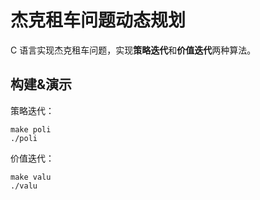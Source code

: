 # 杰克租车问题动态规划

C 语言实现杰克租车问题，实现**策略迭代**和**价值迭代**两种算法。

## 构建&演示

策略迭代：

```shell
make poli
./poli
```

价值迭代：

```shell
make valu
./valu
```

